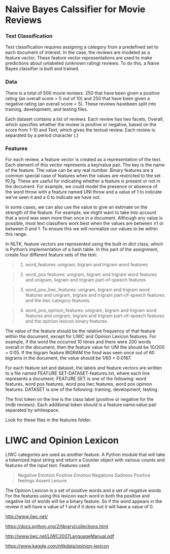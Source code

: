 # Naive Bayes Calssifier for Movie Reviews

### Text Classification
Text classification requires assigning a category from a predefined set to each document of interest. In the case,
the reviews are modeled as a feature vector. These feature vector representations are used to make predictions about unlabeled (unknown rating) reviews.
To do this, a Naive Bayes classifier is built and trained.

### Data  
There is a total of 500 movie reviews: 250 that have been given a positive rating (an overall score
\> 5 out of 10) and 250 that have been given a negative rating (an overall score < 5). 
These reviews havebeen split into training, development, and testing files. 

Each dataset contains a list of reviews. Each review has two facets, Overall, which specifies whether the
review is positive or negative, based on the score from 1-10 and Text, which gives the textual review. Each
review is separated by a period character (.)

### Features
For each review, a feature vector is created as a representation of the text. Each element of this vector represents
a key/value pair. The key is the name of the feature. The value can be any
real number. Binary features are a common special case of features when the values are restricted to the set
f0,1g. These are useful for indicating whether a feature is present or not in the document. For example, we
could model the presence or absence of the word throw with a feature named UNI throw and a value of 1 to
indicate we’ve seen it and a 0 to indicate we have not.

In some cases, we can also use the value to give an estimate on the strength of the feature. 
For example, we might want to take into account that a word was seen more than once in a document. Although any
value is possible, most text classifiers work best when the values are between ±1 or between 0 and 1. To
ensure this we will normalize our values to be within this range.

In NLTK, feature vectors are represented using the built-in dict class, which is Python’s implementation
of a hash table.
In this part of the assignment, create four different feature sets of the text:
>1. word_features: unigram, bigram and trigram word features

>2. word_pos features: unigram, bigram and trigram word features and unigram, bigram and trigram
part-of-speech features

>3. word_pos_liwc_features: unigram, bigram and trigram word features and unigram, bigram and trigram
part-of-speech features and the liwc category features.

>4. word_pos_opinion_features: unigram, bigram and trigram word features and unigram, bigram and
trigram part-of-speech features and the opinion lexicon binary features.

The value of the feature should be the relative frequency of that feature within the document,
except for LIWC and Opinion Lexicon features. 
For example, if the word the occurred 10 times and there were 200 words overall in the document, then the feature value for UNI the should be 10/200 = 0:05. 
If the bigram feature BIGRAM the food was seen once out of 60 bigrams in the document, the value should be 1/60 = 0:0167.


For each feature set and dataset, the labels and feature vectors are written to a file named
FEATURE SET-DATASET-features.txt, where each line represents a document. FEATURE SET
is one of the following: word features, word pos features, word pos liwc features,
word pos opinion features. 
DATASET is one of the following: training, development, testing.

The first token on the line is the class label (positive or negative for the imdb reviews). 
Each additional token should is a feature name:value pair separated by whitespace.

Look for these files in the features folder.

# LIWC and Opinion Lexicon
LIWC categories are used as another feature. A Python module that will take a tokenized input string and return a Counter
object with various counts and features of the input text. 
Features used:
> Negative Emotion
  Positive Emotion
  Negations
  Sadness
  Positive feelings
  Assent
  Leisure

The Opinion Lexicon is a set of positive words and a set of negative words For the features using this
lexicon each word in both the positive and negative list of words will be a binary feature. So if the word
appears in the review it will have a value of 1 and if it does not it will have a value of 0. 

http://www.liwc.net/ 

https://docs.python.org/2/library/collections.html

http://www.liwc.net/LIWC2007LanguageManual.pdf

https://www.kaggle.com/nltkdata/opinion-lexicon


